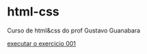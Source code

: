 # html-css
 Curso de html&css do prof Gustavo Guanabara 

<a href="https://thedeniis.github.io/html-css/Exercicios/EX001/index.html">executar o exercicio 001</a>